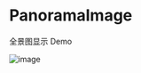 # PanoramaImage
全景图显示 Demo

![image](https://github.com/SherlockQi/HKNote/blob/master/PanoramaImage.gif)
